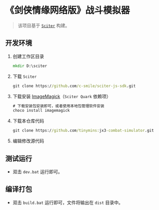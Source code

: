 # 《剑侠情缘网络版》战斗模拟器

> 该项目基于 [`Sciter`](https://sciter.com/) 构建。

## 开发环境

1. 创建工作区目录

    ```bat
    mkdir D:\sciter
    ```

2. 下载 `Sciter`

    ```bat
    git clone https://github.com/c-smile/sciter-js-sdk.git
    ```

3. 下载安装 [ImageMagick](https://imagemagick.org/script/download.php#windows)（`Sciter Quark` 依赖项）

    ```bat
    # 下载安装包安装即可，或者使用本地包管理软件安装
    choco install imagemagick
    ```

4. 下载本仓库代码

    ```bat
    git clone https://github.com/tinymins:jx3-combat-simulator.git
    ```

5. 编辑修改源代码

## 测试运行

* 双击 `dev.bat` 运行即可。

## 编译打包

* 双击 `build.bat` 运行即可，文件将输出在 `dist` 目录中。
